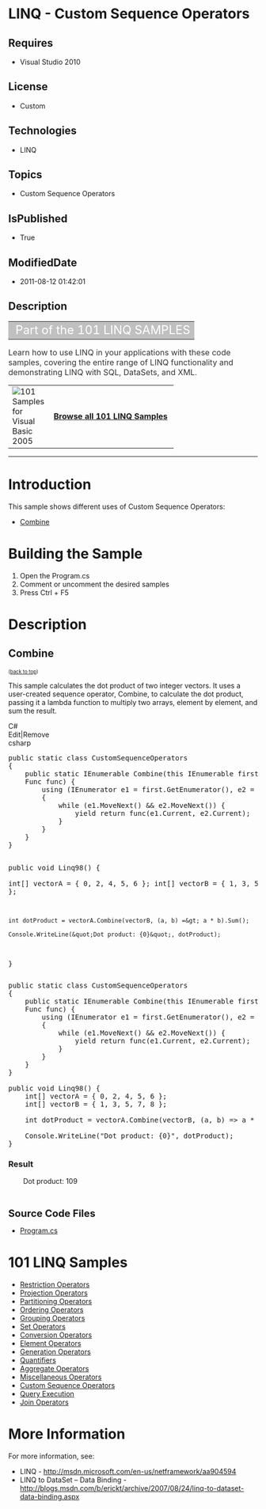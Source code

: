 # LINQ - Custom Sequence Operators
## Requires
* Visual Studio 2010
## License
* Custom
## Technologies
* LINQ
## Topics
* Custom Sequence Operators
## IsPublished
* True
## ModifiedDate
* 2011-08-12 01:42:01
## Description

<table border="0" cellspacing="2" cellpadding="1" width="100%">
<tbody>
<tr align="left" valign="top">
<td align="left" valign="middle" style="background-color:#c0c0c0"><span style="color:#ffffff; font-size:x-large">&nbsp;Part of the 101 LINQ SAMPLES</span></td>
</tr>
</tbody>
</table>
<div class="RoundedBox">
<div class="boxheader">
<div class="BostonPostCard"></div>
</div>
<div class="boxheader"><span style="font-size:medium; background-color:#ffffff; color:#333333">Learn how to use LINQ in your applications with these code samples, covering the entire range of LINQ functionality and demonstrating LINQ with SQL, DataSets, and
 XML.</span></div>
<div class="boxcontent">
<table border="0" cellspacing="2" cellpadding="1" width="100%">
<tbody>
<tr align="left" valign="top">
<td width="50px" align="left" valign="middle"><a href="http://archive.msdn.microsoft.com/vb2008samples/Release/ProjectReleases.aspx?ReleaseId=1426"><img title="101 Samples for Visual Basic 2005" src="http://i.msdn.microsoft.com/dd183105.download_45(en-us,MSDN.10).jpg" alt="101 Samples for Visual Basic 2005" align="left"></a></td>
<td align="left" valign="middle"><span style="font-size:medium"><strong><a href="http://code.msdn.microsoft.com/101-LINQ-Samples-3fb9811b/viewsamplepack">Browse all 101 LINQ Samples</a>&nbsp;</strong></span></td>
</tr>
</tbody>
</table>
</div>
<hr>
</div>
<h1 id="Introduction">Introduction</h1>
<p>This sample shows different uses of Custom Sequence Operators:</p>
<ul>
<li><a title="This sample calculates the dot product of two integer vectors." href="#Combine">Combine</a>
</li></ul>
<h1><span>Building the Sample</span></h1>
<ol>
<li>Open the Program.cs </li><li>Comment or uncomment the desired samples </li><li>Press Ctrl &#43; F5 </li></ol>
<h1>Description</h1>
<h2 id="Combine">Combine</h2>
<p><span style="font-size:x-small">(<a href="#Introduction">back to top</a>)</span></p>
<p>This sample calculates the dot product of two integer vectors. It uses a user-created sequence operator, Combine, to calculate the dot product, passing it a lambda function to multiply two arrays, element by element, and sum the result.</p>
<p><span style="font-family:monospace"></span></p>
<div class="scriptcode">
<div class="pluginEditHolder" pluginCommand="mceScriptCode">
<div class="title"><span>C#</span></div>
<div class="pluginLinkHolder"><span class="pluginEditHolderLink">Edit</span>|<span class="pluginRemoveHolderLink">Remove</span></div>
<span class="hidden">csharp</span>
<pre class="hidden">public static class CustomSequenceOperators
{
    public static IEnumerable Combine(this IEnumerable first, IEnumerable second, 
    Func func) {
        using (IEnumerator e1 = first.GetEnumerator(), e2 = second.GetEnumerator())
        {
            while (e1.MoveNext() &amp;&amp; e2.MoveNext()) {
                yield return func(e1.Current, e2.Current);
            }
        }
    }
}

public void Linq98() {            
    int[] vectorA = { 0, 2, 4, 5, 6 };
    int[] vectorB = { 1, 3, 5, 7, 8 };
    
    int dotProduct = vectorA.Combine(vectorB, (a, b) =&gt; a * b).Sum();
    
    Console.WriteLine(&quot;Dot product: {0}&quot;, dotProduct);
}</pre>
<div class="preview">
<pre class="js">public&nbsp;static&nbsp;class&nbsp;CustomSequenceOperators&nbsp;
<span class="js__brace">{</span>&nbsp;
&nbsp;&nbsp;&nbsp;&nbsp;public&nbsp;static&nbsp;IEnumerable&nbsp;Combine(<span class="js__operator">this</span>&nbsp;IEnumerable&nbsp;first,&nbsp;IEnumerable&nbsp;second,&nbsp;&nbsp;
&nbsp;&nbsp;&nbsp;&nbsp;Func&nbsp;func)&nbsp;<span class="js__brace">{</span>&nbsp;
&nbsp;&nbsp;&nbsp;&nbsp;&nbsp;&nbsp;&nbsp;&nbsp;using&nbsp;(IEnumerator&nbsp;e1&nbsp;=&nbsp;first.GetEnumerator(),&nbsp;e2&nbsp;=&nbsp;second.GetEnumerator())&nbsp;
&nbsp;&nbsp;&nbsp;&nbsp;&nbsp;&nbsp;&nbsp;&nbsp;<span class="js__brace">{</span>&nbsp;
&nbsp;&nbsp;&nbsp;&nbsp;&nbsp;&nbsp;&nbsp;&nbsp;&nbsp;&nbsp;&nbsp;&nbsp;<span class="js__statement">while</span>&nbsp;(e1.MoveNext()&nbsp;&amp;&amp;&nbsp;e2.MoveNext())&nbsp;<span class="js__brace">{</span>&nbsp;
&nbsp;&nbsp;&nbsp;&nbsp;&nbsp;&nbsp;&nbsp;&nbsp;&nbsp;&nbsp;&nbsp;&nbsp;&nbsp;&nbsp;&nbsp;&nbsp;yield&nbsp;<span class="js__statement">return</span>&nbsp;func(e1.Current,&nbsp;e2.Current);&nbsp;
&nbsp;&nbsp;&nbsp;&nbsp;&nbsp;&nbsp;&nbsp;&nbsp;&nbsp;&nbsp;&nbsp;&nbsp;<span class="js__brace">}</span>&nbsp;
&nbsp;&nbsp;&nbsp;&nbsp;&nbsp;&nbsp;&nbsp;&nbsp;<span class="js__brace">}</span>&nbsp;
&nbsp;&nbsp;&nbsp;&nbsp;<span class="js__brace">}</span>&nbsp;
<span class="js__brace">}</span>&nbsp;
&nbsp;
public&nbsp;<span class="js__operator">void</span>&nbsp;Linq98()&nbsp;<span class="js__brace">{</span>&nbsp;&nbsp;&nbsp;&nbsp;&nbsp;&nbsp;&nbsp;&nbsp;&nbsp;&nbsp;&nbsp;&nbsp;&nbsp;
&nbsp;&nbsp;&nbsp;&nbsp;int[]&nbsp;vectorA&nbsp;=&nbsp;<span class="js__brace">{</span>&nbsp;<span class="js__num">0</span>,&nbsp;<span class="js__num">2</span>,&nbsp;<span class="js__num">4</span>,&nbsp;<span class="js__num">5</span>,&nbsp;<span class="js__num">6</span>&nbsp;<span class="js__brace">}</span>;&nbsp;
&nbsp;&nbsp;&nbsp;&nbsp;int[]&nbsp;vectorB&nbsp;=&nbsp;<span class="js__brace">{</span>&nbsp;<span class="js__num">1</span>,&nbsp;<span class="js__num">3</span>,&nbsp;<span class="js__num">5</span>,&nbsp;<span class="js__num">7</span>,&nbsp;<span class="js__num">8</span>&nbsp;<span class="js__brace">}</span>;&nbsp;
&nbsp;&nbsp;&nbsp;&nbsp;&nbsp;
&nbsp;&nbsp;&nbsp;&nbsp;int&nbsp;dotProduct&nbsp;=&nbsp;vectorA.Combine(vectorB,&nbsp;(a,&nbsp;b)&nbsp;=&gt;&nbsp;a&nbsp;*&nbsp;b).Sum();&nbsp;
&nbsp;&nbsp;&nbsp;&nbsp;&nbsp;
&nbsp;&nbsp;&nbsp;&nbsp;Console.WriteLine(<span class="js__string">&quot;Dot&nbsp;product:&nbsp;{0}&quot;</span>,&nbsp;dotProduct);&nbsp;
<span class="js__brace">}</span></pre>
</div>
</div>
</div>
<h3><strong>Result</strong></h3>
<p style="padding-left:30px">Dot product: 109</p>
<p>&nbsp;</p>
<p><span style="font-size:20px; font-weight:bold">Source Code Files</span></p>
<ul>
<li><a class="browseFile" href="sourcecode?fileId=24036&pathId=1429239949">Program.cs</a>
</li></ul>
<h1><strong>101 LINQ Samples</strong></h1>
<ul>
<li><a href="../LINQ-Restriction-Operators-b15d29ca">Restriction Operators</a> </li><li><a href="../LINQ-to-DataSets-09787825">Projection Operators</a> </li><li><a href="../LINQ-Partitioning-Operators-c68aaccc">Partitioning Operators</a> </li><li><a href="../SQL-Ordering-Operators-050af19e">Ordering Operators</a> </li><li><a href="../LINQ-to-DataSets-Grouping-c62703ea">Grouping Operators</a> </li><li><a href="../LINQ-Set-Operators-374f34fe">Set Operators</a> </li><li><a href="../LINQ-Conversion-Operators-e4e59714">Conversion Operators</a> </li><li><a href="../LINQ-Element-Operators-0f3f12ce">Element Operators</a> </li><li><a href="../LINQ-Element-Operators-0f3f12ce">Generation Operators</a> </li><li><a href="../LINQ-Quantifiers-f00e7e3e">Quantifiers</a> </li><li><a href="../LINQ-Aggregate-Operators-c51b3869">Aggregate Operators</a> </li><li><a href="../LINQ-Miscellaneous-6b72bb2a">Miscellaneous Operators</a> </li><li><a href="../LINQ-to-DataSets-Custom-41738490">Custom Sequence Operators</a> </li><li><a href="../LINQ-Query-Execution-ce0d3b95">Query Execution</a> </li><li><a href="../LINQ-Join-Operators-dabef4e9">Join Operators</a> </li></ul>
<h1>More Information</h1>
<p>For more information, see:</p>
<ul>
<li>LINQ - <a href="http://msdn.microsoft.com/en-us/netframework/aa904594" target="_blank">
http://msdn.microsoft.com/en-us/netframework/aa904594</a> </li><li>LINQ to DataSet &ndash; Data Binding - <a href="http://blogs.msdn.com/b/erickt/archive/2007/08/24/linq-to-dataset-data-binding.aspx" target="_blank">
http://blogs.msdn.com/b/erickt/archive/2007/08/24/linq-to-dataset-data-binding.aspx</a>
</li></ul>
